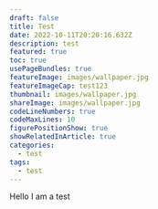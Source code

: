 ```yaml
---
draft: false
title: Test
date: 2022-10-11T20:20:16.632Z
description: test
featured: true
toc: true
usePageBundles: true
featureImage: images/wallpaper.jpg
featureImageCap: test123
thumbnail: images/wallpaper.jpg
shareImage: images/wallpaper.jpg
codeLineNumbers: true
codeMaxLines: 10
figurePositionShow: true
showRelatedInArticle: true
categories:
  - test
tags:
  - test
---
```

Hello I am a test